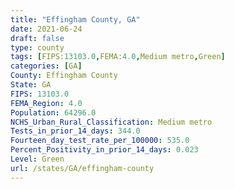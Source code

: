 ```yaml
---
title: "Effingham County, GA"
date: 2021-06-24
draft: false
type: county
tags: [FIPS:13103.0,FEMA:4.0,Medium metro,Green]
categories: [GA]
County: Effingham County
State: GA
FIPS: 13103.0
FEMA_Region: 4.0
Population: 64296.0
NCHS_Urban_Rural_Classification: Medium metro
Tests_in_prior_14_days: 344.0
Fourteen_day_test_rate_per_100000: 535.0
Percent_Positivity_in_prior_14_days: 0.023
Level: Green
url: /states/GA/effingham-county
---
```




